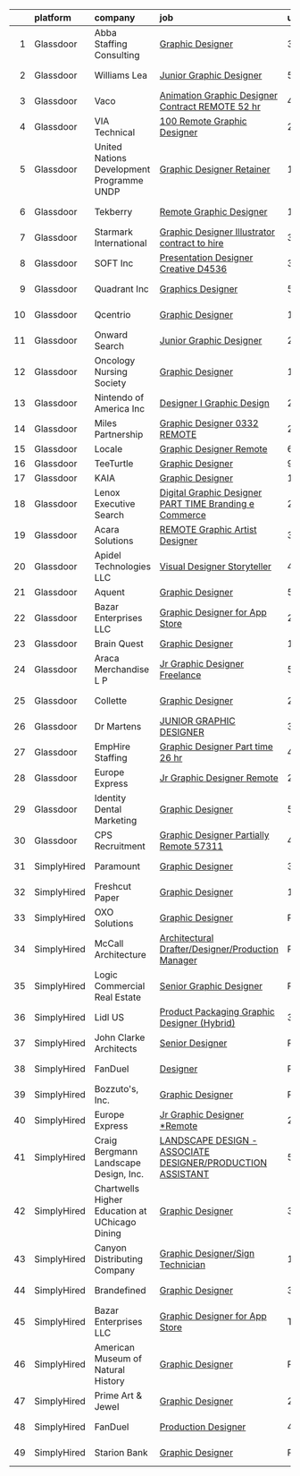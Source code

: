 

|    | platform    | company                                        | job                                                                                                                                                                                                                                                                                                                                                                                                                                                                                                                                                                                                                                                                                                                                                                                                                                                                                                                                                                                                                                                                                                                                                                                                                                                                                                                                                                                                            | update_time   | location            |
|---:|:------------|:-----------------------------------------------|:---------------------------------------------------------------------------------------------------------------------------------------------------------------------------------------------------------------------------------------------------------------------------------------------------------------------------------------------------------------------------------------------------------------------------------------------------------------------------------------------------------------------------------------------------------------------------------------------------------------------------------------------------------------------------------------------------------------------------------------------------------------------------------------------------------------------------------------------------------------------------------------------------------------------------------------------------------------------------------------------------------------------------------------------------------------------------------------------------------------------------------------------------------------------------------------------------------------------------------------------------------------------------------------------------------------------------------------------------------------------------------------------------------------|:--------------|:--------------------|
|  1 | Glassdoor   | Abba Staffing   Consulting                     | [Graphic Designer](https://www.glassdoor.com/partner/jobListing.htm?pos=109&ao=1110586&s=58&guid=00000181c8017579852b7d7f9dca6800&src=GD_JOB_AD&t=SR&vt=w&ea=1&cs=1_97f38d19&cb=1656917948120&jobListingId=1007975555875&cpc=5EFBB0462F9C6B7A&jrtk=3-0-1g7402td1k6fo801-1g7402tdi2beh000-15d3c5ddf2f701e1--6NYlbfkN0D5XY8x9m_cZnzhfDtFYdXIFqW5MfypCU-42RSKYM1kH_0eg9Z-lCucDnpRQujjG_oG32QTbhBnpMM2er6rFU4NQZUjhWabX2iQt7DTPoDg5aCGzmlbyLz-V-wUIQSZRXWafU8XEYreJd54gDwnTE96B8CA338i3w07axEWJUaCnfDRhumNiEIONWj9H6wnB2gqu0Hm9UWJSa_DLE70eJhKYd1CKmeoOUdffTlARWbKdPOo2AvBbbgRBacaoPdKA-veBWWodvd28lF8sgn1dvhHi93HX1boi513iNaA2VmKq7EvEsO1c1jEyrI_NUCeT50QB0YCwilbkuqGDK9QVgb79x-QuB7hhMmulWkJ0q-F3NUrdg_EogtVSN3qpvni77vb0PBcusXWNQ_3q_8tVj1iYWPUJ924YH1RiKrJr32uQ_ajAnsE3dQEVmWDDGuD5pWbMZglH8MZHoExsGugyzt5LY-XdoWG3F7_1aBc6SU6LIbSDTOxuiBq_FJZJxRORabGpDfkc5MpicFuuiQ9iABi_3gpc14WgLSHKyBleXFr0I-Gz0C5qTj3K59CpAa4zc_WgCpP2r2diY-7sKZdkM7l)                                                                                                                                                                                                                                                                                                                                                                                                                                                                    | 3d            | United States       |
|  2 | Glassdoor   | Williams Lea                                   | [Junior Graphic Designer](https://www.glassdoor.com/partner/jobListing.htm?pos=101&ao=1110586&s=58&guid=00000181c8017579852b7d7f9dca6800&src=GD_JOB_AD&t=SR&vt=w&cs=1_dec4f2fb&cb=1656917948118&jobListingId=1007969808757&cpc=654405A9B1E0A9F5&jrtk=3-0-1g7402td1k6fo801-1g7402tdi2beh000-053d4a47694d9499--6NYlbfkN0Afw57Q_E86u0n5pDRa3a1ggl-5Y7CLs5OS8nOb7Upq0HshX7XhsFt--UHpKLA3rSJLyTdBv9_wVCJX4_NcCq1HVeYNO4S7SUWHrIN68bpj0rWiAQSH3ncY3oYC-Xw8rD0vh_SRk5YH3z0Oc329qI9UBR0Ca7Wg3SNHTBd-5sFrneZpX1SLS5-1xDIsjYCfAphBsaDqhHFsNbSDGkC-Q4fPtHVXfQtUeszN1knLMSnvb-O8uDcYTu0VGMhConryi2OEl44_X0xvHJnqCnO5OpPBOmKdV1JwAfCHqz9TYsoXd1SBOGrzCn_iSiu_IezLSR1V5xZf9tJAbo2xUjF-91qfmaSAXvQP20OztsbII8cWl6n3AV4AFbqPrD16McdnNemV7JU-g8YlZ-p43GNELBrjgiNFA5hOKsdEqZ_IZhRjQc7sLOtonyaHXzoMYAZ9F9TH6CMheUB8HVXvX5hiS59Bo99Qs-FwSxfL9spxFitUXK86-RqejTdBvNpagwjymrzOsGFABexK4NuDMry3ozwdT3Wlmjb9QZW1FtWed_a7jBg1DbsLVsIxiwQ4qhlsBho2qE5ARsoN6pUNCJvPgp1FBouHvRQhtj7R75prGemEaNtD48DG1VWcTYJX1KHi9r3n_x3uoRlRVSVUwx0ob1VQYGtBK4eGWmBzlSWicPPJ4wLI-ZET4ssVv6Iys3ZG1ellzG6EYyCEwD7S1YCn3soDPlKhH9TNJCTvCk30PSTIhRzZ3rj4igkV)                                                                                                                                                                                                                                                                                                  | 5d            | New York, NY        |
|  3 | Glassdoor   | Vaco                                           | [Animation Graphic Designer Contract REMOTE  52 hr](https://www.glassdoor.com/partner/jobListing.htm?pos=110&ao=1110586&s=58&guid=00000181c8017579852b7d7f9dca6800&src=GD_JOB_AD&t=SR&vt=w&ea=1&cs=1_c39b9c00&cb=1656917948121&jobListingId=1007971871608&cpc=47CFDC01B3F81FAC&jrtk=3-0-1g7402td1k6fo801-1g7402tdi2beh000-d4d4a80fe2e5aae8--6NYlbfkN0D_sybMACCpf9B-677oK5j6rPldVB6BlrVvFjO_o-GJZbzuF-qh4PxErFUqfUsv_6thq8g4D528oZ7ZC6V_prj0abU2-epovRai-qZXnmaBSbOCT3Oy3osdvbpymSrBpBhksOZe_KeUepKZAREmJN4LsPPetNaXk-TapOqKYSgPIJBpn5-T1KQu_1hjO2gztrkC0jFCdN3t4DNUaDwVr_zJvkPPuDZ_3iXUm6kd-iR48nJuQ0-V1oADz5Er8wFXd4jc6XEJCYtfqlHPJADYjLqzqJrbYCodCrig3aDo20UsSeHVSD2KeGVy4kVIYYtNA2lBKWlKMGY2rvaoFX1QOiTChrqdgO4tkXXjQKAXZx6vjTkTTs5huLq9bCMwxh_LT1mmWtXt59Rr2L70j7-UlCKG_GRawWP1VwuPoQJ2acR6eewiiv_ab7ZObpv9vd1cJ08wsKAeFkfvgKwo-2Pf_4NaPHosXLc9WtXbjZx5RNS3VXXy2vsyFT-bJp30p_nxuFjEhbmMlOd0M-C0dHLvR91OZ1cVMnfEnx8%3D)                                                                                                                                                                                                                                                                                                                                                                                                                                                                                     | 4d            | Atlanta, GA         |
|  4 | Glassdoor   | VIA Technical                                  | [100  Remote   Graphic Designer](https://www.glassdoor.com/partner/jobListing.htm?pos=105&ao=1110586&s=58&guid=00000181c8017579852b7d7f9dca6800&src=GD_JOB_AD&t=SR&vt=w&ea=1&cs=1_2d6ff27b&cb=1656917948120&jobListingId=1007977609384&cpc=451933188B21919D&jrtk=3-0-1g7402td1k6fo801-1g7402tdi2beh000-f11fdb4e32eb3479--6NYlbfkN0DiMOjtWe4T5v3kAjl8_2bayrJS56UUlntEwXslP8cANY48OY_wSkTvA2xp4BkUxfdsxCOqPz6Yiv6H7HPPB0Z0O-sWdsLKIEA-Z4cJClXybfy6ZARUGYJqKe_tVhyouWmAQVx3ph5xII0Oy9xkINDbIOPgafojuQ3bePGwB-JGSTCmjcO0B6oUS3gaSYgHkUxBZw8RNY0uLseakWDop9Vjf3ZhFhVm0wJ2EceWo2Hj7dm8ugyNXBKFqg_soo_3u7ylRbKNtdgQh08ad_gXsFvrvvYSjekVNaiGTqyQSi5des6JZPDPFoyayOaN76Llg5tdKTXHskI0JItIwfHu0pV8ekhNNHcLOEgMnoFdaQxvWT5hADelKvftofNDTQLJc36zNARdyUfOF0WmF-qDuFiTy34WksXbSLPfyAiZmNxXvZ3tn9W1mGCS_bLaAsoiy7yr1NWNSr1YNAnNJQ--eUkf__vp5Iqs6yceBNCs6xP9MacGzgiR-6ZkG7b2mw6NjfpusRKt4czac7WH_HNsVRRe)                                                                                                                                                                                                                                                                                                                                                                                                                                                                                                                      | 2d            | Remote              |
|  5 | Glassdoor   | United Nations Development Programme  UNDP     | [Graphic Designer  Retainer ](https://www.glassdoor.com/partner/jobListing.htm?pos=116&ao=1136043&s=58&guid=00000181c8017579852b7d7f9dca6800&src=GD_JOB_AD&t=SR&vt=w&cs=1_a0016f35&cb=1656917948121&jobListingId=1007957267554&jrtk=3-0-1g7402td1k6fo801-1g7402tdi2beh000-9eb7f1d2f1fc61df-)                                                                                                                                                                                                                                                                                                                                                                                                                                                                                                                                                                                                                                                                                                                                                                                                                                                                                                                                                                                                                                                                                                                   | 11d           | Remote              |
|  6 | Glassdoor   | Tekberry                                       | [Remote Graphic Designer](https://www.glassdoor.com/partner/jobListing.htm?pos=111&ao=1110586&s=58&guid=00000181c8017579852b7d7f9dca6800&src=GD_JOB_AD&t=SR&vt=w&cs=1_269ecdce&cb=1656917948120&jobListingId=1007959541270&cpc=3DB599BF2F4828F0&jrtk=3-0-1g7402td1k6fo801-1g7402tdi2beh000-bd224231e4a2332e--6NYlbfkN0BDQrJHDr0jym1c460Rom7GbWBqeQg5GdRUBiBJdfTMP9g7xX-05YXYdcEBBbMbIOsbQXg7eUkWY4a6skr96-oziJ44WnqOSG0MT_R95d2xBigxspW3eYax8l4X2V7y5QxKnK7-XfuivAJg7IOiVC5x5tkdUfLqQyagXO50oN2vpnJ1A2ZZgepaqQpzbIesA4QGlt6ZUhpC7DWT9oFLSaCq7WEGQAqW_2ox_wAZdSKCSn-t4hzoZOhwogr21vn0Lbv-encbp5-KMDEyvKbJKmsSwohIrxgQnsqdUh1BvDhQqaGZhJDJGMMnEHsc9aPGEHPQh1uUZwYSofTkYW75Fvy_b5Yrll9z2CqrC1jOV94W5PUqMOVYkyIPoUjTeCU-iS_ssyPKTDt_yP7AKCdSmOqBieWRJWZ6C_72G1-AiaBl5SRyUxZf9tHizQ-8kDIUZoYjheDq7M5c6m-Nq93YqEWPLSaJGzCvCpKkKv8pj2rVq1zkIFaeZtuIgRGa1OmMK3M8nOn9S4vdMR-A04kVUf3sF4jwNUIt7En80ypGQezQMLbshclDPHfhOc1WRvZqyxI%3D)                                                                                                                                                                                                                                                                                                                                                                                                                                                                                    | 10d           | Stanford, CA        |
|  7 | Glassdoor   | Starmark International                         | [Graphic Designer Illustrator  contract to hire ](https://www.glassdoor.com/partner/jobListing.htm?pos=118&ao=1136043&s=58&guid=00000181c8017579852b7d7f9dca6800&src=GD_JOB_AD&t=SR&vt=w&ea=1&cs=1_d6adc3de&cb=1656917948121&jobListingId=1007974847231&jrtk=3-0-1g7402td1k6fo801-1g7402tdi2beh000-c24b8ead9bc39a93-)                                                                                                                                                                                                                                                                                                                                                                                                                                                                                                                                                                                                                                                                                                                                                                                                                                                                                                                                                                                                                                                                                          | 3d            | Remote              |
|  8 | Glassdoor   | SOFT Inc                                       | [Presentation Designer   Creative   D4536](https://www.glassdoor.com/partner/jobListing.htm?pos=123&ao=1136043&s=58&guid=00000181c8017579852b7d7f9dca6800&src=GD_JOB_AD&t=SR&vt=w&ea=1&cs=1_03666a24&cb=1656917948122&jobListingId=1007973201148&jrtk=3-0-1g7402td1k6fo801-1g7402tdi2beh000-668cb88114405f59-)                                                                                                                                                                                                                                                                                                                                                                                                                                                                                                                                                                                                                                                                                                                                                                                                                                                                                                                                                                                                                                                                                                 | 3d            | Remote              |
|  9 | Glassdoor   | Quadrant  Inc                                  | [Graphics   Designer](https://www.glassdoor.com/partner/jobListing.htm?pos=108&ao=1110586&s=58&guid=00000181c8017579852b7d7f9dca6800&src=GD_JOB_AD&t=SR&vt=w&ea=1&cs=1_f35fb1e6&cb=1656917948120&jobListingId=1007968436675&cpc=D69957E0862862E0&jrtk=3-0-1g7402td1k6fo801-1g7402tdi2beh000-ce5d6882680891e8--6NYlbfkN0CXfzcAHfQAxgGXDgxABv0Df8luU_SMZ_lapPBFJNNdh0qTN8PvVzPanLr29I3nNh0J1RI-wUT1TXH01YVqSrnGqkXD-iYxOaO2001gdPgSAEgF-4tWxD6qn5LfY0E2CzGD6dt8v70M_yDmrTFUq985UCH2zRbzw_su0rD0cEyq5rst-YRfXs1yIZQCl7216bxR7l4glYd9gqP7JkRoytnbTtx6MlSO8E1TImBhtFv1AWa1AboUZXc-DLIXacHmNwpgp2DAFxkE2hMUMdtAPwvyVBqOagco6oRI3JMnsGUo7_Juq2UJb5NH2juDAE1jAv6_tvFCc9Othg25tD7tVFAXFjXVGLDUxwB3yqD6DjTdKmWNQMyk38DxgXGxOaYLy1_xqkzry8dVnCbe0gABN-871sRO1NsRcNzgfricQJYPUeLwN0m_M5cQs-GsUHKSv7EZbgyMXAk9luEdjXK0ly7YEglHKgQJhUZBL8YVOj2JeFcJrl699hRe8LhGxAiTKfKSR3_ks6X8wYay5BjHC7apuk8fNx1nXmT32T0utzpL3rW0cMo7H0-Kd6i2STcv_BKEyb6WDYKjwEaz5k35fyhY_osSohOjC61pkC9m8s0Fmmky86BqEPCxdds-UKopUgiatm_PhJJT3AdsBPkCqUOA5jIwvaASakF_5h0YAN_jnZx69QwmwqdeXCDLLmIHaGuzwT76f0TVX6Y2BmKx99sl00vnlkzqBH3r_n1wIlCfCEY7U_1P_TICBaE9mCauxlS9za6e_Fy1i2G7fi-1aWjM_mpnMPK3riB4uU7kOGc70q0RnKzrP9oqaLtoRJlL9Fqn0B1pQoqP6CZ5z1y30TGXzHR8Xa9f8sMsZjVqUlioN1J7NDfB6HkRy1z7pvLZcygErR56Yos5VTSt_r1jOoa0s49s2vLGWGCbL9MslhiEwOlkoqY5dvhzBGlkfDhTop5nloRJwzmCysI49GYooG3E9D0hG44riSmBX3XvvSpwR4R1bWYGcPZp2cAxAfz0mh6c-_liWYsBsJOkwlH9RLMp) | 5d            | Springfield, VA     |
| 10 | Glassdoor   | Qcentrio                                       | [Graphic Designer](https://www.glassdoor.com/partner/jobListing.htm?pos=129&ao=1136043&s=58&guid=00000181c8017579852b7d7f9dca6800&src=GD_JOB_AD&t=SR&vt=w&cs=1_1456d70e&cb=1656917948122&jobListingId=1007951761137&jrtk=3-0-1g7402td1k6fo801-1g7402tdi2beh000-edd0f7c2f6175437-)                                                                                                                                                                                                                                                                                                                                                                                                                                                                                                                                                                                                                                                                                                                                                                                                                                                                                                                                                                                                                                                                                                                              | 13d           | Houston, TX         |
| 11 | Glassdoor   | Onward Search                                  | [Junior Graphic Designer](https://www.glassdoor.com/partner/jobListing.htm?pos=104&ao=1110586&s=58&guid=00000181c8017579852b7d7f9dca6800&src=GD_JOB_AD&t=SR&vt=w&cs=1_3384221e&cb=1656917948119&jobListingId=1007979944445&cpc=AF1E4A3695F490BE&jrtk=3-0-1g7402td1k6fo801-1g7402tdi2beh000-4d29930b1dad0448--6NYlbfkN0B7YoEZZ2QAGDyEGGmBPAUWSHc1Mt3sMCn9FehKcWA3w0R0aH9tn_iPRPZmwuOkWsz3g69ACGG8gn0xzmvtWS9p8fND1tyVE-iA6liRy5bnuOG2V1vJr5jcKVizRBuHyPzHokBAFbPdiilFWYzx2lSofCuBmzNY1fTWLlX3eR9QKjfGFzMEoH_BWgc6scNQKMc8YJxLVOsrYXfEEvE2Os4YYZotcvGdeWpycpxgAY-8qy2Fx6oFHFTCIMAkQB2Lep4M0wacLVtQ9i0HY4o3QuXGMWb2RK7WEQvuq3z8z_qMyei1k2LHf-N1RV_QuR8wTwgmssrNUByFlbXdTRY9HnjyDuBp3vewRubxHPSJrk0wGD-mPhc_LUP1Q9sgyRCND6qJc0ZjzWF-RQhRecSNpqXMiG_JPL7dmHgvs8yI7Vj8wQ0iBZR3zDv5Z3md4v83KSplz-FPqWwYzPWmrOzc2254D3_PZpSJ-xVVU0Akqu2VbZ4THuA6bB_gW6ZtEHzfJshc8XQbEhoxTW-qmgQmaLXVqySjKNBoMFHRq0qKdqQBDbSX2RZqaNXsXfTZ1GXj3S-zn4JUy7Mz2lVn0s9ONwU4cRO4NudUxmgQ24wql_SaFcSHcUUiyPzVK-joDTBg6QzrIKiQJ9IxiS02npx2m5VAgqWHoK_pv9xIr-dKCp9GfwoZHMcbTTfAvCF7NzFjV4U0PvJMld9UK_EPrwj7dn1pbJN3V1d3LLrnXaoUzN7n5oHLwQOkyH6nZ_Z27u5qNLWWHTEGY2tgbqW_YlT-ZACO2rmtDuJCKmLmROqfxqAF4b4u6E-8VcvvsP4J918oVJImOeB203DagW9ec_GDmK0rAhoTEJ4JxI04Y0EMm2Xw4TmRrSXkhEz1JDYmo_OvGweGkIKtNCLLxTj9TfX7Y9j2YlfjiYbe7OpIPWynlH22AUTJtQObTaCoLzvXgqNhRXWwsj-7oLf22sWrdxkokFm0KZzQsqnPEurESwdmTWKUNNucFsxtqFFQIya4Qce-NFRU5kjZvSnw0w%3D%3D)      | 24h           | Boston, MA          |
| 12 | Glassdoor   | Oncology Nursing Society                       | [Graphic Designer](https://www.glassdoor.com/partner/jobListing.htm?pos=128&ao=1136043&s=58&guid=00000181c8017579852b7d7f9dca6800&src=GD_JOB_AD&t=SR&vt=w&ea=1&cs=1_451be6f5&cb=1656917948122&jobListingId=1007955203798&jrtk=3-0-1g7402td1k6fo801-1g7402tdi2beh000-ca748429ab07850c-)                                                                                                                                                                                                                                                                                                                                                                                                                                                                                                                                                                                                                                                                                                                                                                                                                                                                                                                                                                                                                                                                                                                         | 12d           | Remote              |
| 13 | Glassdoor   | Nintendo of America Inc                        | [Designer I  Graphic Design](https://www.glassdoor.com/partner/jobListing.htm?pos=124&ao=1136043&s=58&guid=00000181c8017579852b7d7f9dca6800&src=GD_JOB_AD&t=SR&vt=w&cs=1_cd2e1677&cb=1656917948122&jobListingId=1007977904873&jrtk=3-0-1g7402td1k6fo801-1g7402tdi2beh000-0abbcf95c7919a0d-)                                                                                                                                                                                                                                                                                                                                                                                                                                                                                                                                                                                                                                                                                                                                                                                                                                                                                                                                                                                                                                                                                                                    | 2d            | Redmond, WA         |
| 14 | Glassdoor   | Miles Partnership                              | [Graphic Designer   0332  REMOTE ](https://www.glassdoor.com/partner/jobListing.htm?pos=119&ao=1136043&s=58&guid=00000181c8017579852b7d7f9dca6800&src=GD_JOB_AD&t=SR&vt=w&cs=1_adc87c47&cb=1656917948122&jobListingId=1007977680212&jrtk=3-0-1g7402td1k6fo801-1g7402tdi2beh000-2472180b04ff2a40-)                                                                                                                                                                                                                                                                                                                                                                                                                                                                                                                                                                                                                                                                                                                                                                                                                                                                                                                                                                                                                                                                                                              | 2d            | Florida             |
| 15 | Glassdoor   | Locale                                         | [Graphic Designer  Remote ](https://www.glassdoor.com/partner/jobListing.htm?pos=120&ao=1136043&s=58&guid=00000181c8017579852b7d7f9dca6800&src=GD_JOB_AD&t=SR&vt=w&cs=1_4a4d8274&cb=1656917948122&jobListingId=1007967059551&jrtk=3-0-1g7402td1k6fo801-1g7402tdi2beh000-0638a981ef2d8a22-)                                                                                                                                                                                                                                                                                                                                                                                                                                                                                                                                                                                                                                                                                                                                                                                                                                                                                                                                                                                                                                                                                                                     | 6d            | Austin, TX          |
| 16 | Glassdoor   | TeeTurtle                                      | [Graphic Designer](https://www.glassdoor.com/partner/jobListing.htm?pos=121&ao=1136043&s=58&guid=00000181c8017579852b7d7f9dca6800&src=GD_JOB_AD&t=SR&vt=w&ea=1&cs=1_601aa94e&cb=1656917948122&jobListingId=1007962260316&jrtk=3-0-1g7402td1k6fo801-1g7402tdi2beh000-8e1a6a323f660da4-)                                                                                                                                                                                                                                                                                                                                                                                                                                                                                                                                                                                                                                                                                                                                                                                                                                                                                                                                                                                                                                                                                                                         | 9d            | Remote              |
| 17 | Glassdoor   | KAIA                                           | [Graphic Designer](https://www.glassdoor.com/partner/jobListing.htm?pos=127&ao=1136043&s=58&guid=00000181c8017579852b7d7f9dca6800&src=GD_JOB_AD&t=SR&vt=w&ea=1&cs=1_f8bc5f97&cb=1656917948122&jobListingId=1007978732441&jrtk=3-0-1g7402td1k6fo801-1g7402tdi2beh000-459c9585656cbfdd-)                                                                                                                                                                                                                                                                                                                                                                                                                                                                                                                                                                                                                                                                                                                                                                                                                                                                                                                                                                                                                                                                                                                         | 1d            | Remote              |
| 18 | Glassdoor   | Lenox Executive Search                         | [Digital Graphic Designer  PART TIME  Branding  e Commerce  ](https://www.glassdoor.com/partner/jobListing.htm?pos=106&ao=1110586&s=58&guid=00000181c8017579852b7d7f9dca6800&src=GD_JOB_AD&t=SR&vt=w&ea=1&cs=1_5f9d86ee&cb=1656917948120&jobListingId=1007977383031&cpc=48B9F4758953335C&jrtk=3-0-1g7402td1k6fo801-1g7402tdi2beh000-1320e3432484d777--6NYlbfkN0AFRV3_2dkB6SuydGIGxPVEJoJqCW_np2MhSmgJaCX6psULqOrDhGc7TYQOH0y9bei69uXxmO2lmCdcTdheGEWQvfM3tZngkHId5idKC_9VI_KulBitANPHgr7Ep-BEfLCr2T801H9gh60ZpfQYOv6WrgWYvDMb9IJjStn7d1X6UOgc48AfNws_sb_xHvWDYVEhomE102qiY65d9pUyyig1vsZZr0BdlWSrE_p-g1OmxoE0LWd7nK6y8TV51n7zHCu5-b4ysDobzbBXEzZfSOyXOuoDxwkQ1vO1SjTTTYJpsxEZ1W65jXLvOCTZDWlqmqkVO7WBkcSKL3CtiV4ITDYtVi3MVq6DjBi7D5BHOSVxRmGS9xUQtbe1801tPbAZq-z8i6lQdX8lIA54NuPaeytyNFD5G8fTtO_P7WMoOPvJ3hdnDDYCPU0m-CklK5he9ETEYYrCrVwY5SDzLE7_y8X-UUVzw2qvgRJYjvHqCQpnIiqrjD2FA66JdwfUmGC3yIcTGOEOXmF55w%3D%3D)                                                                                                                                                                                                                                                                                                                                                                                                                                                                                             | 2d            | Remote              |
| 19 | Glassdoor   | Acara Solutions                                | [REMOTE Graphic Artist Designer](https://www.glassdoor.com/partner/jobListing.htm?pos=115&ao=1110586&s=58&guid=00000181c8017579852b7d7f9dca6800&src=GD_JOB_AD&t=SR&vt=w&ea=1&cs=1_06c90b1a&cb=1656917948121&jobListingId=1007975119652&cpc=9908D8D4413DBB8A&jrtk=3-0-1g7402td1k6fo801-1g7402tdi2beh000-4ff3517f13c221bd--6NYlbfkN0BQuJXpfawXtfhwzLerQhC04iCxGrelUvn_xttDeop7CMmG32gURwRxtmLdzLGxgESU61qE8S3RstC00i85sz7R36EvfJOcSS3qhFteiXCO0RxBZtvBvUAsfzZ9zecrQ2-mCprOQQgN_xlnstmd0kGAidnx_GLdfAVY2w4Sp8lK8LGMyELPhMp9J9ceO_G2SvPLm5dmF05qhfiP80IeYSRaU-DhErpJNM_sXipHoGfP1TgST2pIiiU4KNW0Tund7ZlYjJFDehgQAI0ayl-mPH-QkzqZWkTCHDpk0OAWHOkHFcao_f19ZTm3lgWyPvPePNr9_QSOMwJnzYTJHQGEMcsgutBRxRAew7gi0FGxmRnlkThnIlCtXk9bm7_-BO1N7QN1aOWW_8GrBkStb52Dg8YiXa6d1u-9zv_wGcF8J4t8Qg5a47_o8JWGKljs-oC3HpRyPCE_Tx76Twrd2KwfgGkHSQBQjMF0OQApT4XiZ38co98bWxKR6ZvqIxEJWRskAJbiMcpYaLA7OOdfUHsGUvPv2CTqD7eHSaQshW_WP6rupWYMfFo33TZyRj8LUYbt_SVgCHADaQX-GZ_yEgv2sNJ_kQl8Wo1yDUw7qFPkegD5rAnKrwjx2eLjXolaJXUMgUUF-wUNxlQVD_cauYBIEcGyu8ebkR2v40JzFrUqGSjPes-7whpT10NUzhV7aHBg5dK1b24CvJCzVY4nP-35cYKo)                                                                                                                                                                                                                                                                                                                      | 3d            | Orlando, FL         |
| 20 | Glassdoor   | Apidel Technologies LLC                        | [Visual Designer Storyteller](https://www.glassdoor.com/partner/jobListing.htm?pos=114&ao=1110586&s=58&guid=00000181c8017579852b7d7f9dca6800&src=GD_JOB_AD&t=SR&vt=w&ea=1&cs=1_6c53ecf3&cb=1656917948121&jobListingId=1007971035073&cpc=8795CF9063CD573D&jrtk=3-0-1g7402td1k6fo801-1g7402tdi2beh000-f1b6bba9c439ff18--6NYlbfkN0C-xuqgdbktDILJoi_o42Ntwte-sxNwJl4lq25EOjgqY9QdTvxhiZuU73FoiVdnOk4WDyse7P9AIDO9gzPVO-WQCmVVemVCv_yQiYSp42DXVOLjguBR2Dq8mSXJ39ylGCuL_-hDrZx0mAj8qaOxmM9GV18lN1p_jbZpMifCPIvTpLuFDDjX0I5gDWMmECyJ6iXN00f-JzSPD0MYUczlhcFXiRXuZEeeBbnBHnbQzFfvMsrIBWr5l7s981lB1l6ArpWlbTgGNnAFj-PZwJFpsW7YF-qP5RkWktZ6U9wmlX3jd5YnVgJziYi1iwKgh6eWpYY7O0rbM4e6PsSDBT7FKbOAb3a60DfMfAE5ilaF0EE2X8fY5-uphGISMCZ13lCdZuA9dNqPMRky9vAty6tVhL4oWRlY2YJwaiaVUtKlMFc1LLn4z6IxGO4OPrrXYc6DxkFknob9dwJsUiHKWqVCGx4rJncd1wDXMG-vZJ3ly9psEIhpR9hkfm8wLl1T7p86Z9bBYBI8bsZyvw%3D%3D)                                                                                                                                                                                                                                                                                                                                                                                                                                                                                                                             | 4d            | Allentown, PA       |
| 21 | Glassdoor   | Aquent                                         | [Graphic Designer](https://www.glassdoor.com/partner/jobListing.htm?pos=112&ao=1110586&s=58&guid=00000181c8017579852b7d7f9dca6800&src=GD_JOB_AD&t=SR&vt=w&cs=1_6fb243e0&cb=1656917948120&jobListingId=1007969463685&cpc=6FC5BA77C9A4CD78&jrtk=3-0-1g7402td1k6fo801-1g7402tdi2beh000-a82a7975d05a54b4--6NYlbfkN0DMrcEu7yrtATojKJA7cEzGQ3FdRGWLh0CZQInL4ECGI9gD0Wolx9R2EDT7B77c2cROocI3EMAI3y2oeblD-z1Xd5DPa3yQ8uaQDqIAo3reOKr2ex9SeTU2XWuX4MARQoSO3CIb0SSjT7qks1rFluHKu08gfWZlcpXSXf4NWMJUmPZwgTPdH0lwEZuhZtzxaSlN9ctieEdQluiM49xoyuZqmyjjFlZXC1y4qxbbrMwS9VkKdxBKT_FWYoaHnhdrf5PVwDrr2zdlvInJi-T9pr92hucqqLKILcWTqBN1_elvuVEn8tTknhqAFEDwx3vLYcT-Lifz0Uny9o2_JNtkewgIVyqcGBEFZb3rsfX186CDL3UL_Yuv5-U3kFXSUK8DM9CajtPMvTglmLnW6aRDpoPn5l33GpY5TTbmgxClxK7mHTqSQ7_n5euS5e4SQ57J4mMzOtjZceT0XQ%3D%3D)                                                                                                                                                                                                                                                                                                                                                                                                                                                                                                                                                                                                             | 5d            | Remote              |
| 22 | Glassdoor   | Bazar Enterprises LLC                          | [Graphic Designer for App Store](https://www.glassdoor.com/partner/jobListing.htm?pos=122&ao=1136043&s=58&guid=00000181c8017579852b7d7f9dca6800&src=GD_JOB_AD&t=SR&vt=w&ea=1&cs=1_6b554b5a&cb=1656917948122&jobListingId=1007980889796&jrtk=3-0-1g7402td1k6fo801-1g7402tdi2beh000-5d619e117863604d-)                                                                                                                                                                                                                                                                                                                                                                                                                                                                                                                                                                                                                                                                                                                                                                                                                                                                                                                                                                                                                                                                                                           | 24h           | Remote              |
| 23 | Glassdoor   | Brain Quest                                    | [Graphic Designer](https://www.glassdoor.com/partner/jobListing.htm?pos=126&ao=1136043&s=58&guid=00000181c8017579852b7d7f9dca6800&src=GD_JOB_AD&t=SR&vt=w&ea=1&cs=1_c90fda2c&cb=1656917948122&jobListingId=1007958448499&jrtk=3-0-1g7402td1k6fo801-1g7402tdi2beh000-d5f79a892233e437-)                                                                                                                                                                                                                                                                                                                                                                                                                                                                                                                                                                                                                                                                                                                                                                                                                                                                                                                                                                                                                                                                                                                         | 10d           | Remote              |
| 24 | Glassdoor   | Araca Merchandise L P                          | [Jr  Graphic Designer   Freelance](https://www.glassdoor.com/partner/jobListing.htm?pos=103&ao=1110586&s=58&guid=00000181c8017579852b7d7f9dca6800&src=GD_JOB_AD&t=SR&vt=w&ea=1&cs=1_e48911f6&cb=1656917948119&jobListingId=1007969224262&cpc=2CAED5C921A5F994&jrtk=3-0-1g7402td1k6fo801-1g7402tdi2beh000-4f202b68e8795897--6NYlbfkN0C5jinrRu9OFhzXOfMFG0wpnKYKfiIowwwIeRu8MnNJgc43Lf5OFtMVXfVG-wWgMYDgDAzBkjvsXjKsXQ7SrSkLqya4QFyStzmb1_W01uclnUgAK8sxOWNnjIF6s-qGzhS7Kc8xXrWAM7esJsagZJAwRebVVFNtMgVKaja0ngpl7nMb2LUak-EunU9xgPdp0sFJZRYcewpw3VTk1vFUoGZhi8wXp-UdgN7w4iL2by1T0i-y98FfsV6QzFgFl9SXZ5jsqYuxNP18u2zfXJBKspDHuBe8HWMbiyeiB4pm0KByOkXt9flmjZcoaVRlXX4Rod445KpHgHaSbuxzvCt99G0oPI02vQ0mp0VwqsJjz8nBJTE9kpkUTQvyjw_eYc-rWZi0zWnwJ_A_aF9mDyQm9Srb5tyDgO7DXVEshusHONurBfoTNX80oqs_ZVtIm8u15qCa1TYi4NS099VRtw0Uj_z8V9N5KRE6mwIBM1v5WuOKsuS9se8tn83MmqfCGuHAbq8%3D)                                                                                                                                                                                                                                                                                                                                                                                                                                                                                                                                      | 5d            | Remote              |
| 25 | Glassdoor   | Collette                                       | [Graphic Designer](https://www.glassdoor.com/partner/jobListing.htm?pos=125&ao=1136043&s=58&guid=00000181c8017579852b7d7f9dca6800&src=GD_JOB_AD&t=SR&vt=w&ea=1&cs=1_29600099&cb=1656917948122&jobListingId=1007977627057&jrtk=3-0-1g7402td1k6fo801-1g7402tdi2beh000-3dbe98d50e8e8fe8-)                                                                                                                                                                                                                                                                                                                                                                                                                                                                                                                                                                                                                                                                                                                                                                                                                                                                                                                                                                                                                                                                                                                         | 2d            | Pawtucket, RI       |
| 26 | Glassdoor   | Dr Martens                                     | [JUNIOR GRAPHIC DESIGNER](https://www.glassdoor.com/partner/jobListing.htm?pos=130&ao=1136043&s=58&guid=00000181c8017579852b7d7f9dca6800&src=GD_JOB_AD&t=SR&vt=w&cs=1_62250933&cb=1656917948122&jobListingId=1007974505142&jrtk=3-0-1g7402td1k6fo801-1g7402tdi2beh000-2b004fca8cf1194b-)                                                                                                                                                                                                                                                                                                                                                                                                                                                                                                                                                                                                                                                                                                                                                                                                                                                                                                                                                                                                                                                                                                                       | 3d            | Remote              |
| 27 | Glassdoor   | EmpHire Staffing                               | [Graphic Designer Part time    26 hr](https://www.glassdoor.com/partner/jobListing.htm?pos=113&ao=1110586&s=58&guid=00000181c8017579852b7d7f9dca6800&src=GD_JOB_AD&t=SR&vt=w&ea=1&cs=1_e17edff3&cb=1656917948121&jobListingId=1007970819865&cpc=334ABAF5D42DC775&jrtk=3-0-1g7402td1k6fo801-1g7402tdi2beh000-f958862f796425c9--6NYlbfkN0CSJizuznrUMrHhajZKrd4pg0StTTJWxhqBqEvw4IqJeEVLyWAz4gcXA65Oh49u_VMdjVIDrfez35CftsxGzqviQA7-cO6rGeZzqkASK1zRvzX2QyKFcYpB9_zoHewqu8tUwMxKxXXTJZ2YvPlV8SCsZmrUEK5QANdyua4Msk6ns-8LDD8i6vsF61yZtU5GhCwYqVnK-dAr4o_6Gg0qIJH803aWuYM-bfipu786F60gdSfoJtRBYUZILYoS7dNYKESA4sdqxqHXCpvKQG_kvu324vMbrOZisw4gPrICO6Yiwsdc0Dmi3BnqMga-HenXflFqhoD9jzHKgtlpPacnBjnymp6UyJXEjWbWuka9i_vBsizFEj7CcB3yipbb9TNLuCYQNpWptp23TTNCPiU2ZPsFx43YbkEa50dXYBo6XvpgqZKKt9Ak7VVGM7wzbUqIQw1NPaaXUuHOIXGb52UK2riVWynJRuQcnPtCgWNKoDtIOq5lkv05b48mV29PaxYq8Nk%3D)                                                                                                                                                                                                                                                                                                                                                                                                                                                                                                                                   | 4d            | Tamarac, FL         |
| 28 | Glassdoor   | Europe Express                                 | [Jr Graphic Designer  Remote](https://www.glassdoor.com/partner/jobListing.htm?pos=117&ao=1136043&s=58&guid=00000181c8017579852b7d7f9dca6800&src=GD_JOB_AD&t=SR&vt=w&ea=1&cs=1_10d70b56&cb=1656917948121&jobListingId=1007978030363&jrtk=3-0-1g7402td1k6fo801-1g7402tdi2beh000-71c0db605f7e66e6-)                                                                                                                                                                                                                                                                                                                                                                                                                                                                                                                                                                                                                                                                                                                                                                                                                                                                                                                                                                                                                                                                                                              | 2d            | Remote              |
| 29 | Glassdoor   | Identity Dental Marketing                      | [Graphic Designer](https://www.glassdoor.com/partner/jobListing.htm?pos=102&ao=1110586&s=58&guid=00000181c8017579852b7d7f9dca6800&src=GD_JOB_AD&t=SR&vt=w&ea=1&cs=1_7ef677e1&cb=1656917948119&jobListingId=1007969164108&cpc=AC285F3A3ECA6BB0&jrtk=3-0-1g7402td1k6fo801-1g7402tdi2beh000-30ada088c0fad619--6NYlbfkN0Dr78ut6cohwPRRl2eH2TnUoEDRRoKNJ8Biv-eVx751-KUhonc7jgzxb0dtI1WzXBrd8SZhZ0cvtyTgnFD71LIbX62Z3oom780UIscMk-R-Ts-5eaAuLfu4BID4ixPXDxZt_8n6xHOL6vdQ5zstEp7h3tHVBpsjD6Nij9Lm35ClEPnfzj2MmwHaKDatIrX2XKGo83TGGtbWiFTrGDqOZauWXlpY6SdhZZ7gFjyu24WVawsIJsryC3C7K7EILdYVFvpwW9xZ236rHZjT9cB9KAMn6wgZmH25WnLsMHv31sIOzT6elGbB87edHtkywcpVmSQcVC00WqT5sLU_t1nGmPhVWZ6r4C1tFNUdMOm7zpLTAazil7oEmREI7E7wA8DTeOtY8iD1i4u3AJhEI9nVsOgABqsX2WUHxAEKLTV0u8vZlWKj_5LAb3f7elvvvZxxBA__ROjKvmnXoFueCGxjQqKWdueNRHHT95Ron_7kiJeZo6afpMtykXyT)                                                                                                                                                                                                                                                                                                                                                                                                                                                                                                                                                                    | 5d            | Remote              |
| 30 | Glassdoor   | CPS Recruitment                                | [Graphic Designer   Partially Remote   57311](https://www.glassdoor.com/partner/jobListing.htm?pos=107&ao=1110586&s=58&guid=00000181c8017579852b7d7f9dca6800&src=GD_JOB_AD&t=SR&vt=w&cs=1_dc7bb7f3&cb=1656917948119&jobListingId=1007971853400&cpc=1160948BCBA38B5B&jrtk=3-0-1g7402td1k6fo801-1g7402tdi2beh000-c9b8c91579b0c7d6--6NYlbfkN0DgoHcTH3ZibdXDbE1VvvRa3XowIWs6m5qI-FjqauRle5pk47F-OiZM-P5sgTXSfgxC9IeMl7BzHsjXqT8fJHtue9G3njzKG-kdJZixe9Y20OrCEGZWc5JWPlgT4619eUrFrGnM13RUkdv6PxdFbody-zTroCFOIJgNoM1b_9DOKqJkY8bMivcWm_FTpzFt7fEHiERPiMT9fBTShbvoQeTQmZebWeHMiTMvXUBsnTuztAI4hyoDK45L9_UbHsU14AypZ57ImbMm8UpJ0unci4TUvw5Ga7Xa4_4P80QqM0SrWbIVdTW4wA5uVB7GM5T8Ou5DiP4LWhQiceL_EUNEztD4MTqyT4Hqbe0SeyhcDOvt_iQ0f7lcvm7ApuhRvQPKJoazuofA8HDDqBkyjr8QjM0EcGtfp9CbwR3ou5V7QTEYG9QbZTAR_6zQ3YM42mj7DWnmzFRiVu6NjQ%3D%3D)                                                                                                                                                                                                                                                                                                                                                                                                                                                                                                                                                                                  | 4d            | Syracuse, NY        |
| 31 | SimplyHired | Paramount                                      | [Graphic Designer](https://www.simplyhired.com/job/QKNAbPL1_az4HBMWLr_538zpLL4kW2_qKhMfXUSdtbqMEA5pgSrSWA?q=graphic+designer)                                                                                                                                                                                                                                                                                                                                                                                                                                                                                                                                                                                                                                                                                                                                                                                                                                                                                                                                                                                                                                                                                                                                                                                                                                                                                  | 3d            | New York, NY        |
| 32 | SimplyHired | Freshcut Paper                                 | [Graphic Designer](https://www.simplyhired.com/job/o1kOmH7ebtOCgfwwBRnl3QccP086hei6LoE78xFIJ4NunQIE06ZEmw?q=graphic+designer)                                                                                                                                                                                                                                                                                                                                                                                                                                                                                                                                                                                                                                                                                                                                                                                                                                                                                                                                                                                                                                                                                                                                                                                                                                                                                  | 12d           | Concord, MA         |
| 33 | SimplyHired | OXO Solutions                                  | [Graphic Designer](https://www.simplyhired.com/job/BXUyWLRJM5GqlXxmpwBw-g_A_qs7M6-f7IDZTvQqqHxFROKtKw3p1Q?q=graphic+designer)                                                                                                                                                                                                                                                                                                                                                                                                                                                                                                                                                                                                                                                                                                                                                                                                                                                                                                                                                                                                                                                                                                                                                                                                                                                                                  | Recently      | Adobe, AZ           |
| 34 | SimplyHired | McCall Architecture                            | [Architectural Drafter/Designer/Production Manager](https://www.simplyhired.com/job/22ko_Y7lSY8MMcC0k3sBWmU6kEbRd0CsiPGnyk06PnDD9iIgIgZdxg?q=graphic+designer)                                                                                                                                                                                                                                                                                                                                                                                                                                                                                                                                                                                                                                                                                                                                                                                                                                                                                                                                                                                                                                                                                                                                                                                                                                                 | Recently      | Valdosta, GA        |
| 35 | SimplyHired | Logic Commercial Real Estate                   | [Senior Graphic Designer](https://www.simplyhired.com/job/6k3XLFVlEbrPSrGSd9oy6PSF2ZI74vdq_yYpC4Y89NikKFH-GH7IVw?q=graphic+designer)                                                                                                                                                                                                                                                                                                                                                                                                                                                                                                                                                                                                                                                                                                                                                                                                                                                                                                                                                                                                                                                                                                                                                                                                                                                                           | Recently      | Las Vegas, NV       |
| 36 | SimplyHired | Lidl US                                        | [Product Packaging Graphic Designer (Hybrid)](https://www.simplyhired.com/job/yEAC2VKj_8AldKwbJJ5q6EoQK9-hhb5fFsEL7SEs1A7SR06mwX-81A?q=graphic+designer)                                                                                                                                                                                                                                                                                                                                                                                                                                                                                                                                                                                                                                                                                                                                                                                                                                                                                                                                                                                                                                                                                                                                                                                                                                                       | 3d            | Arlington, VA       |
| 37 | SimplyHired | John Clarke Architects                         | [Senior Designer](https://www.simplyhired.com/job/MYC91eBeQc2OYt3IeMGWBH6wpnZ8rSAQfasNxR0audAkF-Q56TT7HQ?q=graphic+designer)                                                                                                                                                                                                                                                                                                                                                                                                                                                                                                                                                                                                                                                                                                                                                                                                                                                                                                                                                                                                                                                                                                                                                                                                                                                                                   | Recently      | Sausalito, CA       |
| 38 | SimplyHired | FanDuel                                        | [Designer](https://www.simplyhired.com/job/audtlNsACFJ7PgxAnjN8xJsx-MlgzWMn8MKbH-oOnK8h56l5nZuShg?q=graphic+designer)                                                                                                                                                                                                                                                                                                                                                                                                                                                                                                                                                                                                                                                                                                                                                                                                                                                                                                                                                                                                                                                                                                                                                                                                                                                                                          | Recently      | New York, NY        |
| 39 | SimplyHired | Bozzuto's, Inc.                                | [Graphic Designer](https://www.simplyhired.com/job/5DDVaCVeiRHd2IRotqHXyK0k5-pJmB6My2rIRQGk8PKIG0XU7h-8Rw?q=graphic+designer)                                                                                                                                                                                                                                                                                                                                                                                                                                                                                                                                                                                                                                                                                                                                                                                                                                                                                                                                                                                                                                                                                                                                                                                                                                                                                  | Recently      | Cheshire, CT        |
| 40 | SimplyHired | Europe Express                                 | [Jr Graphic Designer *Remote](https://www.simplyhired.com/job/4_pQdQGTE4jhDUaRXItv8qY63KwIjefvBaUVVXvM679239JY3NFD2A?q=graphic+designer)                                                                                                                                                                                                                                                                                                                                                                                                                                                                                                                                                                                                                                                                                                                                                                                                                                                                                                                                                                                                                                                                                                                                                                                                                                                                       | 2d            | Remote              |
| 41 | SimplyHired | Craig Bergmann Landscape Design, Inc.          | [LANDSCAPE DESIGN - ASSOCIATE DESIGNER/PRODUCTION ASSISTANT](https://www.simplyhired.com/job/_Pju2CL41hDzaWgtbTPH2N5Z3msUNv3kaEf8vHi_4_STNmLa4Lbhvw?q=graphic+designer)                                                                                                                                                                                                                                                                                                                                                                                                                                                                                                                                                                                                                                                                                                                                                                                                                                                                                                                                                                                                                                                                                                                                                                                                                                        | 5d            | Lake Forest, IL     |
| 42 | SimplyHired | Chartwells Higher Education at UChicago Dining | [Graphic Designer](https://www.simplyhired.com/job/MjGa0U2eXd-VsuNbuMD53KCqtn3maIRj6NpmAIxAqQLwHGkUBGE1GQ?q=graphic+designer)                                                                                                                                                                                                                                                                                                                                                                                                                                                                                                                                                                                                                                                                                                                                                                                                                                                                                                                                                                                                                                                                                                                                                                                                                                                                                  | 3d            | Chicago, IL         |
| 43 | SimplyHired | Canyon Distributing Company                    | [Graphic Designer/Sign Technician](https://www.simplyhired.com/job/bKIrbqapAmQZJZ5ektrInriVihsQw_IHUScKep7tDlegbMXwAlm7UQ?q=graphic+designer)                                                                                                                                                                                                                                                                                                                                                                                                                                                                                                                                                                                                                                                                                                                                                                                                                                                                                                                                                                                                                                                                                                                                                                                                                                                                  | 12d           | Prescott Valley, AZ |
| 44 | SimplyHired | Brandefined                                    | [Graphic Designer](https://www.simplyhired.com/job/d4dd8XRrLoh1-5ofgEd-FzZdPCAogAC3ncjyNm4FssKFnX02Vi0smA?q=graphic+designer)                                                                                                                                                                                                                                                                                                                                                                                                                                                                                                                                                                                                                                                                                                                                                                                                                                                                                                                                                                                                                                                                                                                                                                                                                                                                                  | 3d            | Beaverton, OR       |
| 45 | SimplyHired | Bazar Enterprises LLC                          | [Graphic Designer for App Store](https://www.simplyhired.com/job/2E1zqGKpTDQnTi7efOTcEHGMb0T_KgIQqpIrkqS-YL0MxOhrRlut3w?q=graphic+designer)                                                                                                                                                                                                                                                                                                                                                                                                                                                                                                                                                                                                                                                                                                                                                                                                                                                                                                                                                                                                                                                                                                                                                                                                                                                                    | Today         | Remote              |
| 46 | SimplyHired | American Museum of Natural History             | [Graphic Designer](https://www.simplyhired.com/job/vkKLBebTbfxx8HSJv1MZwutxBGPSaMqRt2qVSdQi1UPpsGdHIKiK4w?q=graphic+designer)                                                                                                                                                                                                                                                                                                                                                                                                                                                                                                                                                                                                                                                                                                                                                                                                                                                                                                                                                                                                                                                                                                                                                                                                                                                                                  | Recently      | New York, NY        |
| 47 | SimplyHired | Prime Art & Jewel                              | [Graphic Designer](https://www.simplyhired.com/job/5Cd64boFPOFMPo8l9HIQ6NOMHCzwGKXxuaqIctEF-B-1g746jEdv9Q?q=graphic+designer)                                                                                                                                                                                                                                                                                                                                                                                                                                                                                                                                                                                                                                                                                                                                                                                                                                                                                                                                                                                                                                                                                                                                                                                                                                                                                  | 2d            | Remote              |
| 48 | SimplyHired | FanDuel                                        | [Production Designer](https://www.simplyhired.com/job/HgSGL3VvB64vgwcw-IKMwyAJSpOU0Fv5mYJyTfCl_lp7gC2nLPRdVA?q=graphic+designer)                                                                                                                                                                                                                                                                                                                                                                                                                                                                                                                                                                                                                                                                                                                                                                                                                                                                                                                                                                                                                                                                                                                                                                                                                                                                               | 4d            | New York, NY        |
| 49 | SimplyHired | Starion Bank                                   | [Graphic Designer](https://www.simplyhired.com/job/-31fccQnpDgMtxupNP58_ocPTYHPD9zUV9VdJ0FB2Hh1P1gv-OjVKA?q=graphic+designer)                                                                                                                                                                                                                                                                                                                                                                                                                                                                                                                                                                                                                                                                                                                                                                                                                                                                                                                                                                                                                                                                                                                                                                                                                                                                                  | Recently      | Bismarck, ND        |